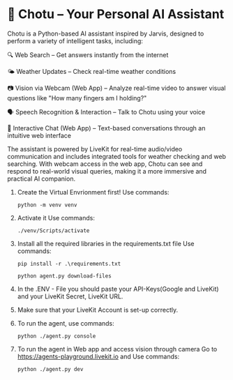 # 🧠 Chotu – Your Personal AI Assistant
Chotu is a Python-based AI assistant inspired by Jarvis, designed to perform a variety of intelligent tasks, including:


🔍 Web Search – Get answers instantly from the internet

🌤️ Weather Updates – Check real-time weather conditions

📷 Vision via Webcam (Web App) – Analyze real-time video to answer visual questions like "How many fingers am I holding?"

🗣️ Speech Recognition & Interaction – Talk to Chotu using your voice

💬 Interactive Chat (Web App) – Text-based conversations through an intuitive web interface


The assistant is powered by LiveKit for real-time audio/video communication and includes integrated tools for weather checking and web searching. With webcam access in the web app, Chotu can see and respond to real-world visual queries, making it a more immersive and practical AI companion.


1. Create the Virtual Envrionment first!
   Use commands:
   <pre><code>python -m venv venv</code></pre>
   
2. Activate it
   Use commands:
   <pre><code>./venv/Scripts/activate</code></pre>
   
3. Install all the required libraries in the requirements.txt file
   Use commands:
   <pre><code>pip install -r .\requirements.txt</code></pre>
   <pre><code>python agent.py download-files</code></pre>
   
4. In the .ENV - File you should paste your API-Keys(Google and LiveKit) and your LiveKit Secret, LiveKit URL.
5. Make sure that your LiveKit Account is set-up correctly. 
6. To run the agent, use commands:
   <pre><code>python ./agent.py console</code></pre>
   
7. To run the agent in Web app and access vision through camera
   Go to https://agents-playground.livekit.io and
   Use commands:
   <pre><code>python ./agent.py dev</code></pre>
